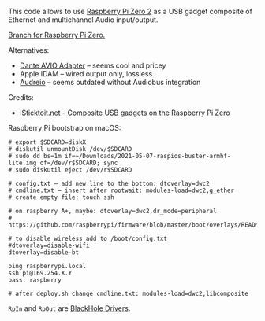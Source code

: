 This code allows to use [Raspberry Pi Zero 2](https://www.raspberrypi.com/products/raspberry-pi-zero-2-w/) as a USB gadget
composite of Ethernet and multichannel Audio input/output.

[Branch for Raspberry Pi Zero.](https://github.com/AlexanderPavlenko/pi-audio-duplex/tree/zero-v1)

Alternatives:

* [Dante AVIO Adapter](https://www.audinate.com/products/devices/dante-avio#USB) – seems cool and pricey
* Apple IDAM – wired output only, lossless
* [Audreio](https://audre.io/) – seems outdated without Audiobus integration

Credits:
* [iSticktoit.net - Composite USB gadgets on the Raspberry Pi Zero](https://www.isticktoit.net/?p=1383)

Raspberry Pi bootstrap on macOS:
```shell
# export $SDCARD=diskX
# diskutil unmountDisk /dev/$SDCARD
# sudo dd bs=1m if=~/Downloads/2021-05-07-raspios-buster-armhf-lite.img of=/dev/r$SDCARD; sync
# sudo diskutil eject /dev/r$SDCARD

# config.txt – add new line to the bottom: dtoverlay=dwc2
# cmdline.txt – insert after rootwait: modules-load=dwc2,g_ether
# create empty file: touch ssh

# on raspberry A+, maybe: dtoverlay=dwc2,dr_mode=peripheral
# https://github.com/raspberrypi/firmware/blob/master/boot/overlays/README#L800

# to disable wireless add to /boot/config.txt
#dtoverlay=disable-wifi
dtoverlay=disable-bt

ping raspberrypi.local
ssh pi@169.254.X.Y
pass: raspberry

# after deploy.sh change cmdline.txt: modules-load=dwc2,libcomposite
```

`RpIn` and `RpOut` are [BlackHole Drivers](https://github.com/ExistentialAudio/BlackHole/wiki/Running-Multiple-BlackHole-Drivers).